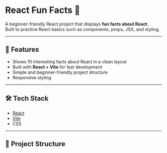 # React Fun Facts 🎉

A beginner-friendly React project that displays **fun facts about React**.  
Built to practice React basics such as components, props, JSX, and styling.

---

## 🚀 Features
- Shows 10 interesting facts about React in a clean layout  
- Built with **React + Vite** for fast development  
- Simple and beginner-friendly project structure  
- Responsive styling  

---

## 🛠️ Tech Stack
- [React](https://react.dev/)  
- [Vite](https://vitejs.dev/)  
- CSS  

---

## 📂 Project Structure
